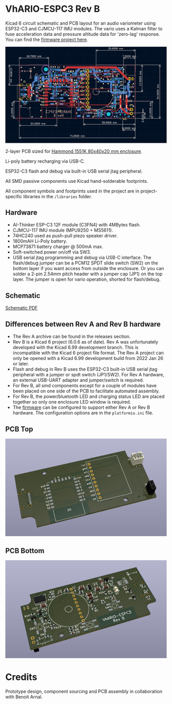 # VhARIO-ESPC3 Rev B

Kicad 6 circuit schematic and PCB layout for an audio variometer using ESP32-C3 and CJMCU-117 IMU modules. The vario uses a Kalman filter to fuse acceleration data and pressure altitude data for 'zero-lag' response. You can find the [firmware project here](https://github.com/har-in-air/ESP32C3_BLUETOOTH_AUDIO_VARIO).

<img src="docs/layout.png">

2-layer PCB sized for [Hammond 1551K 80x40x20 mm enclosure](docs/1551K.pdf).

Li-poly battery recharging via USB-C.

ESP32-C3 flash and debug via built-in USB serial jtag peripheral.

All SMD passive components use Kicad hand-solderable footprints.

All component symbols and footprints used in the project are in project-specific libraries in the `/libraries` folder.


## Hardware

* AI-Thinker  ESP-C3 12F module (C3FN4) with 4MBytes flash.
* CJMCU-117 IMU module (MPU9250 + MS5611).
* 74HC240 used as push-pull piezo speaker driver.
* 1800mAH Li-Poly battery.
* MCP73871 battery charger @ 500mA max.
* Soft-switched power on/off via SW3.
* USB serial jtag programming and debug via USB-C interface. The flash/debug jumper can be a PCM12 SPDT slide switch (SW2) on the bottom layer if you want access from outside the enclosure. Or you can solder a 2-pin 2.54mm pitch header with a jumper cap (JP1) on the top layer. The jumper is open for vario operation, shorted for flash/debug.

## Schematic
[Schematic PDF](docs/vhario-espc3-schematic.pdf)


## Differences between Rev A and Rev B hardware
* The Rev A archive can be found in the releases section.
* Rev B is a Kicad 6 project (6.0.6 as of date). Rev A was unfortunately developed with the Kicad 6.99 development branch. This is incompatible with the Kicad 6 project file format. The Rev A project can only be opened with a Kicad 6.99 development build from 2022 Jan 26 or later.
* Flash and debug in Rev B uses the ESP32-C3 built-in USB serial jtag peripheral with a jumper or spdt switch (JP1/SW2). For Rev A hardware, an external USB-UART adapter and jumper/switch is required. 
* For Rev B, all smd components except for a couple of modules have been placed on one side of the PCB to facilitate automated assembly.
* For Rev B, the power/bluetooth LED and charging status LED are placed together so only one enclosure LED window is required.
* The [firmware](https://github.com/har-in-air/ESP32C3_BLUETOOTH_AUDIO_VARIO) can be configured to support either Rev A or Rev B hardware. The configuration options are in the `platformio.ini` file.



## PCB Top
<img src="docs/top.png">

## PCB Bottom
<img src="docs/bottom.png">

# Credits

Prototype design, component sourcing and PCB assembly in collaboration with Benoit Arnal.
 